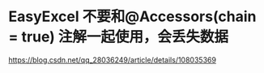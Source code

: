 # EasyExcel 不要和@Accessors(chain = true) 注解一起使用，会丢失数据

https://blog.csdn.net/qq_28036249/article/details/108035369